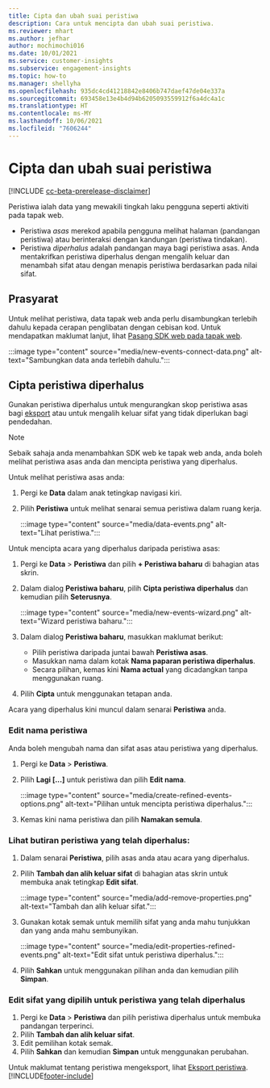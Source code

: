 ```yaml
---
title: Cipta dan ubah suai peristiwa
description: Cara untuk mencipta dan ubah suai peristiwa.
ms.reviewer: mhart
ms.author: jefhar
author: mochimochi016
ms.date: 10/01/2021
ms.service: customer-insights
ms.subservice: engagement-insights
ms.topic: how-to
ms.manager: shellyha
ms.openlocfilehash: 935dc4cd41218842e8406b747daef47de04e337a
ms.sourcegitcommit: 693458e13e4b4d94b6205093559912f6a4dc4a1c
ms.translationtype: HT
ms.contentlocale: ms-MY
ms.lasthandoff: 10/06/2021
ms.locfileid: "7606244"
---
```

# <a name="create-and-modify-events"></a>Cipta dan ubah suai peristiwa

[!INCLUDE [cc-beta-prerelease-disclaimer](includes/cc-beta-prerelease-disclaimer.md)]

Peristiwa ialah data yang mewakili tingkah laku pengguna seperti aktiviti pada tapak web.

- Peristiwa *asas* merekod apabila pengguna melihat halaman (pandangan peristiwa) atau berinteraksi dengan kandungan (peristiwa tindakan).
- Peristiwa *diperhalus* adalah pandangan maya bagi peristiwa asas. Anda mentakrifkan peristiwa diperhalus dengan mengalih keluar dan menambah sifat atau dengan menapis peristiwa berdasarkan pada nilai sifat.

## <a name="prerequisites"></a>Prasyarat

Untuk melihat peristiwa, data tapak web anda perlu disambungkan terlebih dahulu kepada cerapan penglibatan dengan cebisan kod. Untuk mendapatkan maklumat lanjut, lihat [Pasang SDK web pada tapak web](instrument-website.md).

 :::image type="content" source="media/new-events-connect-data.png" alt-text="Sambungkan data anda terlebih dahulu.":::

## <a name="create-refined-events"></a>Cipta peristiwa diperhalus

Gunakan peristiwa diperhalus untuk mengurangkan skop peristiwa asas bagi [eksport](export-events.md) atau untuk mengalih keluar sifat yang tidak diperlukan bagi pendedahan.

> [!NOTE]
> Sebaik sahaja anda menambahkan SDK web ke tapak web anda, anda boleh melihat peristiwa asas anda dan mencipta peristiwa yang diperhalus. 

Untuk melihat peristiwa asas anda:

1. Pergi ke **Data** dalam anak tetingkap navigasi kiri.

1. Pilih **Peristiwa** untuk melihat senarai semua peristiwa dalam ruang kerja.

    :::image type="content" source="media/data-events.png" alt-text="Lihat peristiwa.":::

Untuk mencipta acara yang diperhalus daripada peristiwa asas: 

1. Pergi ke **Data** > **Peristiwa** dan pilih **+ Peristiwa baharu** di bahagian atas skrin.

1. Dalam dialog **Peristiwa baharu**, pilih **Cipta peristiwa diperhalus** dan kemudian pilih **Seterusnya**.
   
     :::image type="content" source="media/new-events-wizard.png" alt-text="Wizard peristiwa baharu.":::
     
1. Dalam dialog **Peristiwa baharu**, masukkan maklumat berikut:

   - Pilih peristiwa daripada juntai bawah **Peristiwa asas**.
   - Masukkan nama dalam kotak **Nama paparan peristiwa diperhalus**.
   - Secara pilihan, kemas kini **Nama actual** yang dicadangkan tanpa menggunakan ruang.

1. Pilih **Cipta** untuk menggunakan tetapan anda.

Acara yang diperhalus kini muncul dalam senarai **Peristiwa** anda.

### <a name="edit-event-name"></a>Edit nama peristiwa

Anda boleh mengubah nama dan sifat asas atau peristiwa yang diperhalus.

1. Pergi ke **Data** > **Peristiwa**. 

1. Pilih **Lagi [...]** untuk peristiwa dan pilih **Edit nama**.
    
     :::image type="content" source="media/create-refined-events-options.png" alt-text="Pilihan untuk mencipta peristiwa diperhalus.":::

3. Kemas kini nama peristiwa dan pilih **Namakan semula**.

### <a name="view-the-details-of-a-refined-event"></a>Lihat butiran peristiwa yang telah diperhalus:

1. Dalam senarai **Peristiwa**, pilih asas anda atau acara yang diperhalus. 

1. Pilih **Tambah dan alih keluar sifat** di bahagian atas skrin untuk membuka anak tetingkap **Edit sifat**. 

     :::image type="content" source="media/add-remove-properties.png" alt-text="Tambah dan alih keluar sifat.":::

1. Gunakan kotak semak untuk memilih sifat yang anda mahu tunjukkan dan yang anda mahu sembunyikan. 

   :::image type="content" source="media/edit-properties-refined-events.png" alt-text="Edit sifat untuk peristiwa diperhalus.":::

1. Pilih **Sahkan** untuk menggunakan pilihan anda dan kemudian pilih **Simpan**.


### <a name="edit-selected-properties-for-a-refined-event"></a>Edit sifat yang dipilih untuk peristiwa yang telah diperhalus

1. Pergi ke **Data** > **Peristiwa** dan pilih peristiwa diperhalus untuk membuka pandangan terperinci.
1. Pilih **Tambah dan alih keluar sifat**. 
1. Edit pemilihan kotak semak.
1. Pilih **Sahkan** dan kemudian **Simpan** untuk menggunakan perubahan.

Untuk maklumat tentang peristiwa mengeksport, lihat [Eksport peristiwa](export-events.md).
[!INCLUDE[footer-include](../includes/footer-banner.md)]
